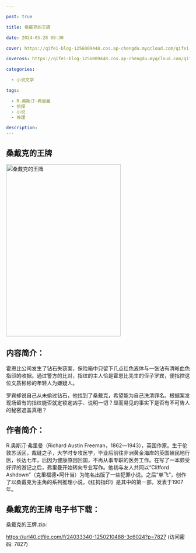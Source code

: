 ```yaml
---

post: true

title: 桑戴克的王牌

date: 2024-05-28 08:30

cover: https://qifei-blog-1256009448.cos.ap-chengdu.myqcloud.com/qifei-blog/6617423e68eb935713be8d15.jpg

coveross: https://qifei-blog-1256009448.cos.ap-chengdu.myqcloud.com/qifei-blog/6617423e68eb935713be8d15.jpg

categories:

  - 小说文学

tags:

  - R.奥斯汀·弗里曼
  - 侦探
  - 小说
  - 推理

description:
---
```


## 桑戴克的王牌
<img alt="桑戴克的王牌 " class="aligncenter loading" data-was-processed="true" decoding="async" fetchpriority="high" height="471" src="https://qifei-blog-1256009448.cos.ap-chengdu.myqcloud.com/qifei-blog/6617423e68eb935713be8d15.jpg " style="cursor: zoom-in;" width="314"/>

## 内容简介：

霍恩比公司发生了钻石失窃案，保险箱中只留下几点红色液体与一张沾有清晰血色指印的收据。通过警方的比对，指纹的主人恰是霍恩比先生的侄子罗宾，便指控这位文质彬彬的年轻人为嫌疑人。

罗宾却说自己从未偷过钻石，他找到了桑戴克，希望能为自己洗清罪名。根据案发现场留有的指纹能否就定锁定凶手、说明一切？显而易见的事实下是否有不可告人的秘密遮盖真相？

## 作者简介：

R.奥斯汀·弗里曼（Richard Austin Freeman，1862―1943），英国作家。生于伦敦苏活区，裁缝之子，大学时专攻医学，毕业后前往非洲黄金海岸的英国殖民地行医，长达七年，后因为健康原因回国，不再从事专职的医务工作。在写了一本颇受好评的游记之后，弗里曼开始转向专业写作。他初与友人共同以“Clifford Ashdown”（克里福德•阿什当）为笔名出版了一些犯罪小说。之后“单飞”，创作了以桑戴克为主角的系列推理小说，《红拇指印》是其中的第一部，发表于1907年。

## 桑戴克的王牌 电子书下载：
桑戴克的王牌.zip: 

https://url40.ctfile.com/f/24033340-1250210488-3c6024?p=7827 (访问密码: 7827)

